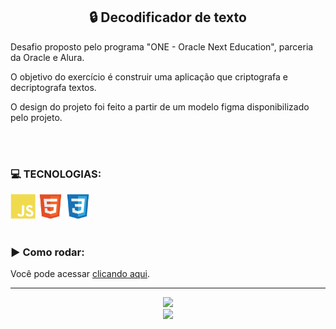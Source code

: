 <h2 align="center"> 🔒 Decodificador de texto</h2>
<div>
    <p>Desafio proposto pelo programa "ONE - Oracle Next Education", parceria da Oracle e Alura.</p>
    <p>O objetivo do exercício é construir uma aplicação que criptografa e decriptografa textos.</p>
    <p>O design do projeto foi feito a partir de um modelo figma disponibilizado pelo projeto.</p>
  <br/><br/>
    <h3>💻 TECNOLOGIAS:</h3>
    <img  alt="Js" width="40" src="https://raw.githubusercontent.com/devicons/devicon/master/icons/javascript/javascript-plain.svg">
    <img  alt="HTML" width="40" src="https://raw.githubusercontent.com/devicons/devicon/master/icons/html5/html5-original.svg">
    <img  alt="CSS" width="40" src="https://raw.githubusercontent.com/devicons/devicon/master/icons/css3/css3-original.svg">
    <br/><br/>
</div>

<h3>▶ Como rodar:</h3>
<div>
    <p>Você pode acessar <a href="https://bncblnc.github.io/decodificador-challenge-one/">clicando aqui</a>.</p>

</div>
<hr>
<div align="center">
    <a href="https://github.com/bncblnc"><img height="80" src="https://avatars.githubusercontent.com/u/108829137?v=4"></a>
   <br/><a href="https://www.linkedin.com/in/bncblnc/" target="_blank"><img src="https://img.shields.io/badge/-LinkedIn-%230077B5?style=for-the-badge&logo=linkedin&logoColor=white" target="_blank"></a>
  
</div>
